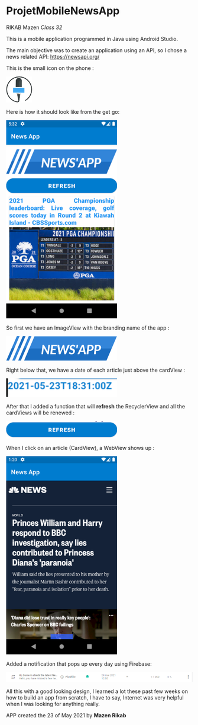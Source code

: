 # ProjetMobileNewsApp 

RIKAB Mazen *Class 32*

This is a mobile application programmed in Java using Android Studio.

The main objective was to create an application using an API, so I chose a news related API: https://newsapi.org/

This is the small icon on the phone : 

<a href = "img/small_logo.png"> <img src = "img/small_logo.png" width ="70" /> <a>

Here is how it should look like from the get go:

<a href = "img/main_activityy.png"> <img src = "img/main_activityy.png" width ="300" /> <a>

So first we have an ImageView with the branding name of the app :
  
  <a href = "img/big_logo.png"> <img src = "img/big_logo.png" width ="300"/> <a>
    
 Right below that, we have a date of each article just above the cardView : 
    
 <a href = "img/date.png"> <img src = "img/date.png" width ="300"/> <a>
       
After that I added a function that will __refresh__ the RecyclerView and all the cardViews will be renewed : 
    
<a href = "img/refresh_button.png"> <img src = "img/refresh_button.png" width ="300"/> <a>

When I click on an article (CardView), a WebView shows up : 
  
  <a href = "img/web_view.png"> <img src = "img/web_view.png" width ="300"/> <a>

Added a notification that pops up every day using Firebase:
    
 <a href = "img/notifcation.png"> <img src = "img/notifcation.png"/> <a>
   
   All this with a good looking design, I learned a lot these past few weeks on how to build an app from scratch, I have to say, Internet was very helpful when I was looking for anything really.

   APP created the 23 of May 2021 by __Mazen Rikab__
